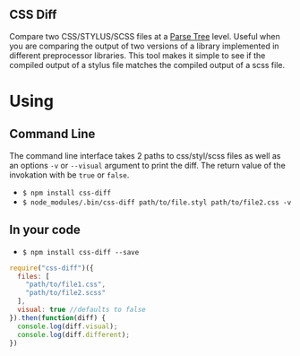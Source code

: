 CSS Diff
--------

Compare two CSS/STYLUS/SCSS files at a [Parse Tree][1] level.
Useful when you are comparing the output of two versions of a library implemented in different preprocessor libraries.
This tool makes it simple to see if the compiled output of a stylus file matches the compiled output of a scss file.

# Using

## Command Line

The command line interface takes 2 paths to css/styl/scss files as well as an options `-v` or `--visual` argument to print the diff. The return value of the invokation with be `true` or `false`.

* `$ npm install css-diff`
* `$ node_modules/.bin/css-diff path/to/file.styl path/to/file2.css -v`

## In your code

* `$ npm install css-diff --save`

```js
require("css-diff")({
  files: [
    "path/to/file1.css",
    "path/to/file2.scss"
  ],
  visual: true //defaults to false
}).then(function(diff) {
  console.log(diff.visual);
  console.log(diff.different);
})
```

[1]:http://en.wikipedia.org/wiki/Parse_tree
